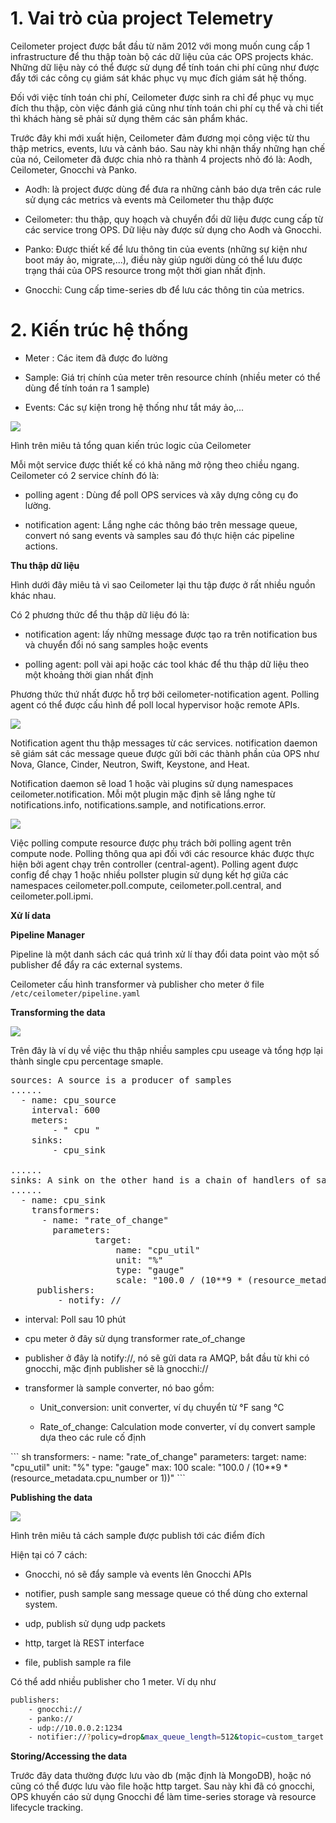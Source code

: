 # 1. Vai trò của project Telemetry

Ceilometer project được bắt đầu từ năm 2012 với mong muốn cung cấp 1 infrastructure để thu thập toàn bộ các dữ liệu của các OPS projects khác. Những dữ liệu này có thể được sử dụng để tính toán chi phí cũng như được đẩy tới các công cụ giám sát khác phục vụ mục đích giám sát hệ thống.

Đối với việc tính toán chi phí, Ceilometer được sinh ra chỉ để phục vụ mục đích thu thập, còn việc đánh giá cũng như tính toán chi phí cụ thể và chi tiết thì khách hàng sẽ phải sử dụng thêm các sản phẩm khác.

Trước đây khi mới xuất hiện, Ceilometer đảm đương mọi công việc từ thu thập metrics, events, lưu và cảnh báo. Sau này khi nhận thấy những hạn chế của nó, Ceilometer đã được chia nhỏ ra thành 4 projects nhỏ đó là: Aodh, Ceilometer, Gnocchi và Panko.

+ Aodh: là project được dùng để đưa ra những cảnh báo dựa trên các rule sử dụng các metrics và events mà Ceilometer thu thập được

+ Ceilometer: thu thập, quy hoạch và chuyển đổi dữ liệu được cung cấp từ các service trong OPS. Dữ liệu này được sử dụng cho Aodh và Gnocchi.

+ Panko: Được thiết kế để lưu thông tin của events (những sự kiện như boot máy ảo, migrate,...), điều này giúp người dùng có thể lưu được trạng thái của OPS resource trong một thời gian nhất định.

+ Gnocchi: Cung cấp time-series db để lưu các thông tin của metrics.

# 2. Kiến trúc hệ thống

+ Meter : Các item đã được đo lường

+ Sample: Giá trị chính của meter trên resource chính (nhiều meter có thể dùng để tính toán ra 1 sample)

+ Events: Các sự kiện trong hệ thống như tắt máy ảo,...

<img src="images/1.png">

Hình trên miêu tả tổng quan kiến trúc logic của Ceilometer

Mỗi một service được thiết kế có khả năng mở rộng theo chiều ngang. Ceilometer có 2 service chính đó là:

+ polling agent : Dùng để poll OPS services và xây dựng công cụ đo lường.

+ notification agent: Lắng nghe các thông báo trên message queue, convert nó sang events và samples sau đó thực hiện các pipeline actions.


**Thu thập dữ liệu**


Hình dưới đây miêu tả vì sao Ceilometer lại thu tập được ở rất nhiều nguồn khác nhau.

Có 2 phương thức để thu thập dữ liệu đó là:

+ notification agent: lấy những message được tạo ra trên notification bus và chuyển đổi nó sang samples hoặc events

+ polling agent: poll vài api hoặc các tool khác để thu thập dữ liệu theo một khoảng thời gian nhất định


Phương thức thứ nhất được hỗ trợ bởi ceilometer-notification agent. Polling agent có thể được cấu hình để poll local hypervisor hoặc remote APIs.

<img src="images/2.png">


Notification agent thu thập messages từ các services. notification daemon sẽ giám sát các message queue được gửi bởi các thành phần của OPS như Nova, Glance, Cinder, Neutron, Swift, Keystone, and Heat.


Notification daemon sẽ load 1 hoặc vài plugins sử dụng namespaces ceilometer.notification. Mỗi một plugin mặc định sẽ lắng nghe từ notifications.info, notifications.sample, and notifications.error.


<img src="images/3.png">


Việc polling compute resource được phụ trách bởi polling agent trên compute node. Polling thông qua api đối với các resource khác được thực hiện bởi agent chạy trên controller (central-agent). Polling agent được config để chạy 1 hoặc nhiều pollster plugin sử dụng kết hợ giữa các namespaces ceilometer.poll.compute, ceilometer.poll.central, and ceilometer.poll.ipmi.


**Xử lí data**


**Pipeline Manager**


Pipeline là một danh sách các quá trình xử lí thay đổi data point vào một số publisher để đẩy ra các external systems.

Ceilometer cấu hình transformer và publisher cho meter ở file `/etc/ceilometer/pipeline.yaml`


**Transforming the data**


<img src="images/4.png">


Trên đây là ví dụ về việc thu thập nhiều samples cpu useage và tổng hợp lại thành single cpu percentage smaple.


<pre>
sources: A source is a producer of samples
......
  - name: cpu_source
    interval: 600
    meters:
        - " cpu "
    sinks:
        - cpu_sink

......
sinks: A sink on the other hand is a chain of handlers of samples
......
  - name: cpu_sink
    transformers:
      - name: "rate_of_change"
        parameters:
                target:
                    name: "cpu_util"
                    unit: "%"
                    type: "gauge"
                    scale: "100.0 / (10**9 * (resource_metadata.cpu_number or1))"
     publishers:
         - notify: //
</pre>


+ interval: Poll sau 10 phút

+ cpu meter ở đây sử dụng transformer rate_of_change

+ publisher ở đây là notify://, nó sẽ gửi data ra AMQP, bắt đầu từ khi có gnocchi, mặc định publisher sẽ là gnocchi://

+ transformer là sample converter, nó bao gồm:		

 
<ul>

+ Unit_conversion: unit converter, ví dụ chuyển từ °F sang °C

+ Rate_of_change: Calculation mode converter, ví dụ convert sample dựa theo các rule cố định

</ul>
``` sh
transformers:
          - name: "rate_of_change"
            parameters:
                target:
                    name: "cpu_util"
                    unit: "%"
                    type: "gauge"
                    max: 100
                    scale: "100.0 / (10**9 * (resource_metadata.cpu_number or 1))"
```

**Publishing the data**


<img src="images/5.png">


Hình trên miêu tả cách sample được publish tới các điểm đích

Hiện tại có 7 cách:

+ Gnocchi, nó sẽ đẩy sample và events lên Gnocchi APIs

+ notifier, push sample sang message queue có thể dùng cho external system.

+ udp, publish sử dụng udp packets

+ http, target là REST interface

+ file, publish sample ra file


Có thể add nhiều publisher cho 1 meter. Ví dụ như


``` sh
publishers:
    - gnocchi://
    - panko://
    - udp://10.0.0.2:1234
    - notifier://?policy=drop&max_queue_length=512&topic=custom_target
```

**Storing/Accessing the data**


Trước đây data thường được lưu vào db (mặc định là MongoDB), hoặc nó cũng có thể được lưu vào file hoặc http target. Sau này khi đã có gnocchi, OPS khuyến cáo sử dụng Gnocchi để làm time-series storage và resource lifecycle tracking.


	




































































































